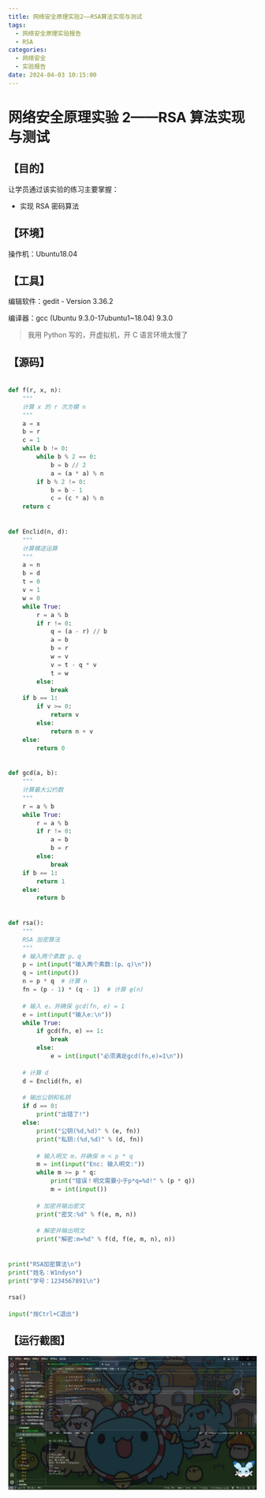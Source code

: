 ```yaml
---
title: 网络安全原理实验2——RSA算法实现与测试
tags:
  - 网络安全原理实验报告
  - RSA
categories:
  - 网络安全
  - 实验报告
date: 2024-04-03 10:15:00
---
```


# 网络安全原理实验 2——RSA 算法实现与测试

## 【目的】

让学员通过该实验的练习主要掌握：

- 实现 RSA 密码算法

## 【环境】

操作机：Ubuntu18.04

## 【工具】

编辑软件：gedit - Version 3.36.2

编译器：gcc (Ubuntu 9.3.0-17ubuntu1~18.04) 9.3.0

> 我用 Python 写的，开虚拟机，开 C 语言环境太慢了

## 【源码】

```Python

def f(r, x, n):
    """
    计算 x 的 r 次方模 n
    """
    a = x
    b = r
    c = 1
    while b != 0:
        while b % 2 == 0:
            b = b // 2
            a = (a * a) % n
        if b % 2 != 0:
            b = b - 1
            c = (c * a) % n
    return c


def Enclid(n, d):
    """
    计算模逆运算
    """
    a = n
    b = d
    t = 0
    v = 1
    w = 0
    while True:
        r = a % b
        if r != 0:
            q = (a - r) // b
            a = b
            b = r
            w = v
            v = t - q * v
            t = w
        else:
            break
    if b == 1:
        if v >= 0:
            return v
        else:
            return n + v
    else:
        return 0


def gcd(a, b):
    """
    计算最大公约数
    """
    r = a % b
    while True:
        r = a % b
        if r != 0:
            a = b
            b = r
        else:
            break
    if b == 1:
        return 1
    else:
        return b


def rsa():
    """
    RSA 加密算法
    """
    # 输入两个素数 p、q
    p = int(input("输入两个素数:(p、q)\n"))
    q = int(input())
    n = p * q  # 计算 n
    fn = (p - 1) * (q - 1)  # 计算 φ(n)

    # 输入 e，并确保 gcd(fn, e) = 1
    e = int(input("输入e:\n"))
    while True:
        if gcd(fn, e) == 1:
            break
        else:
            e = int(input("必须满足gcd(fn,e)=1\n"))

    # 计算 d
    d = Enclid(fn, e)

    # 输出公钥和私钥
    if d == 0:
        print("出错了!")
    else:
        print("公钥(%d,%d)" % (e, fn))
        print("私钥:(%d,%d)" % (d, fn))

        # 输入明文 m，并确保 m < p * q
        m = int(input("Enc: 输入明文:"))
        while m >= p * q:
            print("错误！明文需要小于p*q=%d!" % (p * q))
            m = int(input())

        # 加密并输出密文
        print("密文:%d" % f(e, m, n))

        # 解密并输出明文
        print("解密:m=%d" % f(d, f(e, m, n), n))


print("RSA加密算法\n")
print("姓名：W1ndysn")
print("学号：1234567891\n")

rsa()

input("按Ctrl+C退出")

```

## 【运行截图】

![image-20240403103313875](../img/CyberSecurity/2-RSA/image-20240403103313875.png)
